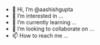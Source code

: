 - 👋 Hi, I’m @aashishgupta
- 👀 I’m interested in ...
- 🌱 I’m currently learning ...
- 💞️ I’m looking to collaborate on ...
- 📫 How to reach me ...

<!---
aryangamer/aryangamer is a ✨ special ✨ repository because its `README.md` (this file) appears on your GitHub profile.
You can click the Preview link to take a look at your changes.
--->
